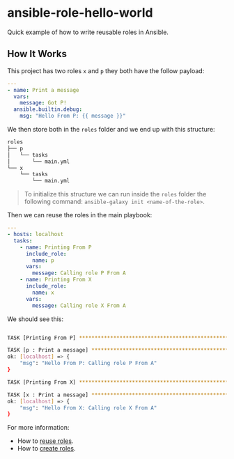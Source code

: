# ansible-role-hello-world

Quick example of how to write reusable roles in Ansible. 


## How It Works 

This project has two roles ``x`` and ``p`` they both have the follow payload: 

```yml
---
- name: Print a message
  vars:
    message: Got P! 
  ansible.builtin.debug:
    msg: "Hello From P: {{ message }}" 
```

We then store both in the ``roles`` folder and we end up with this structure: 

```sh 
roles
├── p
│   └── tasks
│       └── main.yml
└── x
    └── tasks
        └── main.yml
```
> To initialize this structure we can run inside the ``roles`` folder the following command: ``ansible-galaxy init <name-of-the-role>``. 


Then we can reuse the roles in the main playbook: 

```yml 
---
- hosts: localhost
  tasks:
    - name: Printing From P
      include_role: 
        name: p 
      vars:
        message: Calling role P From A    
    - name: Printing From X
      include_role: 
        name: x 
      vars:
        message: Calling role X From A    
```

We should see this: 


```sh

TASK [Printing From P] ***************************************************************************************************************************************

TASK [p : Print a message] ***********************************************************************************************************************************
ok: [localhost] => {
    "msg": "Hello From P: Calling role P From A"
}

TASK [Printing From X] ***************************************************************************************************************************************

TASK [x : Print a message] ***********************************************************************************************************************************
ok: [localhost] => {
    "msg": "Hello From X: Calling role X From A"
}
```


For more information: 
  - How to [reuse roles](https://docs.ansible.com/ansible/latest/user_guide/playbooks_reuse_roles.html). 
  - How to [create roles](https://galaxy.ansible.com/docs/contributing/creating_role.html). 



